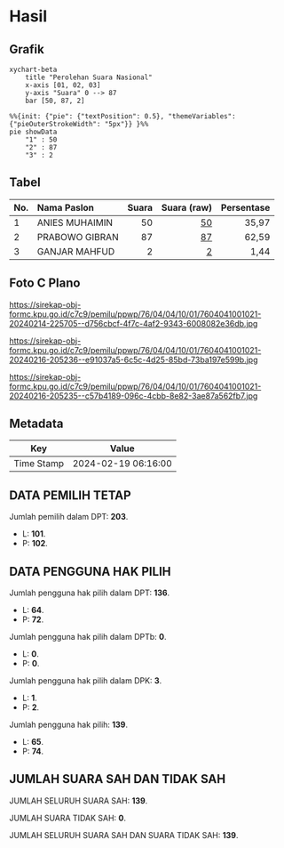 # Hasil

## Grafik

```mermaid
xychart-beta
    title "Perolehan Suara Nasional"
    x-axis [01, 02, 03]
    y-axis "Suara" 0 --> 87
    bar [50, 87, 2]
```

```mermaid
%%{init: {"pie": {"textPosition": 0.5}, "themeVariables": {"pieOuterStrokeWidth": "5px"}} }%%
pie showData
    "1" : 50
    "2" : 87
    "3" : 2
```

## Tabel

| No. | Nama Paslon    | Suara | Suara (raw) | Persentase |
|:--- |:-------------- | -----:| -----------:| ----------:|
| 1   | ANIES MUHAIMIN | 50    | [50][p-1]   | 35,97      |
| 2   | PRABOWO GIBRAN | 87    | [87][p-2]   | 62,59      |
| 3   | GANJAR MAHFUD  | 2     | [2][p-3]    | 1,44       |


[p-1]: https://github.com/gigit-pemilu/pemilu-2024/blob/main/pilpres/hitung-suara/sub/76-sulawesi-barat/sub/04-polewali-mandar/sub/04-polewali/sub/1001-polewali/sub/021-tps/sub/paslon-1.txt
[p-2]: https://github.com/gigit-pemilu/pemilu-2024/blob/main/pilpres/hitung-suara/sub/76-sulawesi-barat/sub/04-polewali-mandar/sub/04-polewali/sub/1001-polewali/sub/021-tps/sub/paslon-2.txt
[p-3]: https://github.com/gigit-pemilu/pemilu-2024/blob/main/pilpres/hitung-suara/sub/76-sulawesi-barat/sub/04-polewali-mandar/sub/04-polewali/sub/1001-polewali/sub/021-tps/sub/paslon-3.txt

## Foto C Plano

https://sirekap-obj-formc.kpu.go.id/c7c9/pemilu/ppwp/76/04/04/10/01/7604041001021-20240214-225705--d756cbcf-4f7c-4af2-9343-6008082e36db.jpg

https://sirekap-obj-formc.kpu.go.id/c7c9/pemilu/ppwp/76/04/04/10/01/7604041001021-20240216-205236--e91037a5-6c5c-4d25-85bd-73ba197e599b.jpg

https://sirekap-obj-formc.kpu.go.id/c7c9/pemilu/ppwp/76/04/04/10/01/7604041001021-20240216-205235--c57b4189-096c-4cbb-8e82-3ae87a562fb7.jpg


## Metadata

| Key        | Value               |
| ---------- | ------------------- |
| Time Stamp | 2024-02-19 06:16:00 |


## DATA PEMILIH TETAP

Jumlah pemilih dalam DPT: **203**.
 * L: **101**.
 * P: **102**.

## DATA PENGGUNA HAK PILIH

Jumlah pengguna hak pilih dalam DPT: **136**.
 * L: **64**.
 * P: **72**.

Jumlah pengguna hak pilih dalam DPTb: **0**.
 * L: **0**.
 * P: **0**.

Jumlah pengguna hak pilih dalam DPK: **3**.
 * L: **1**.
 * P: **2**.

Jumlah pengguna hak pilih: **139**.
 * L: **65**.
 * P: **74**.

## JUMLAH SUARA SAH DAN TIDAK SAH

JUMLAH SELURUH SUARA SAH: **139**.

JUMLAH SUARA TIDAK SAH: **0**.

JUMLAH SELURUH SUARA SAH DAN SUARA TIDAK SAH: **139**.


